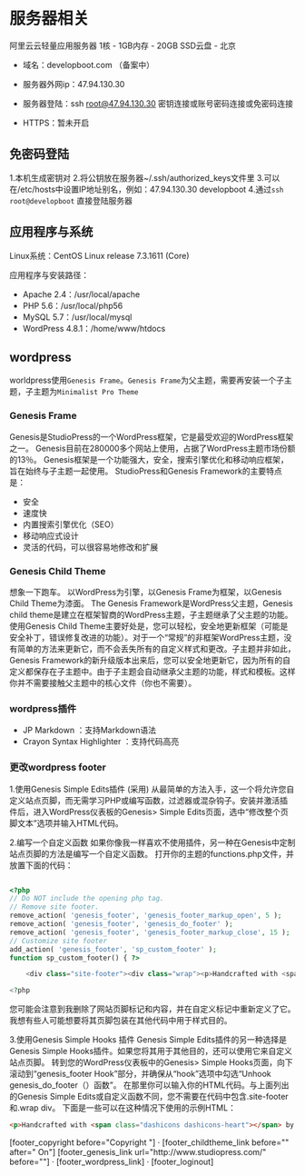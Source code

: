 # 服务器相关
阿里云云轻量应用服务器
1核 - 1GB内存 - 20GB SSD云盘 - 北京

- 域名：developboot.com （备案中）

- 服务器外网ip：47.94.130.30

- 服务器登陆：ssh root@47.94.130.30 密钥连接或账号密码连接或免密码连接

- HTTPS：暂未开启

## 免密码登陆
1.本机生成密钥对
2.将公钥放在服务器~/.ssh/authorized_keys文件里
3.可以在/etc/hosts中设置IP地址别名，例如：47.94.130.30 developboot
4.通过`ssh root@developboot` 直接登陆服务器

## 应用程序与系统

Linux系统：CentOS Linux release 7.3.1611 (Core)

应用程序与安装路径：
- Apache 2.4：/usr/local/apache
- PHP 5.6：/usr/local/php56
- MySQL 5.7：/usr/local/mysql
- WordPress 4.8.1：/home/www/htdocs

## wordpress
worldpress使用`Genesis Frame`。`Genesis Frame`为父主题，需要再安装一个子主题，子主题为`Minimalist Pro Theme`
### Genesis Frame
Genesis是StudioPress的一个WordPress框架，它是最受欢迎的WordPress框架之一。
Genesis目前在280000多个网站上使用，占据了WordPress主题市场份额的13％。 Genesis框架是一个功能强大，安全，搜索引擎优化和移动响应框架，旨在始终与子主题一起使用。
StudioPress和Genesis Framework的主要特点是：
- 安全
- 速度快
- 内置搜索引擎优化（SEO）
- 移动响应式设计
- 灵活的代码，可以很容易地修改和扩展

### Genesis Child Theme
想象一下跑车。 以WordPress为引擎，以Genesis Frame为框架，以Genesis Child Theme为漆面。
The Genesis Framework是WordPress父主题，Genesis child theme是建立在框架智商的WordPress主题，子主题继承了父主题的功能。使用Genesis Child Theme主要好处是，您可以轻松，安全地更新框架（可能是安全补丁，错误修复改进的功能）。对于一个“常规”的非框架WordPress主题，没有简单的方法来更新它，而不会丢失所有的自定义样式和更改。子主题并非如此，Genesis Framework的新升级版本出来后，您可以安全地更新它，因为所有的自定义都保存在子主题中。由于子主题会自动继承父主题的功能，样式和模板。这样你并不需要接触父主题中的核心文件（你也不需要）。

### wordpress插件
- JP Markdown ：支持Markdown语法
- Crayon Syntax Highlighter ：支持代码高亮

### 更改wordpress footer

1.使用Genesis Simple Edits插件 (采用)
从最简单的方法入手，这一个将允许您自定义站点页脚，而无需学习PHP或编写函数，过滤器或混杂钩子。安装并激活插件后，进入WordPress仪表板的Genesis> Simple Edits页面，选中“修改整个页脚文本”选项并输入HTML代码。

2.编写一个自定义函数
如果你像我一样喜欢不使用插件，另一种在Genesis中定制站点页脚的方法是编写一个自定义函数。
打开你的主题的functions.php文件，并放置下面的代码：
``` php

<?php
// Do NOT include the opening php tag.
// Remove site footer.
remove_action( 'genesis_footer', 'genesis_footer_markup_open', 5 );
remove_action( 'genesis_footer', 'genesis_do_footer' );
remove_action( 'genesis_footer', 'genesis_footer_markup_close', 15 );
// Customize site footer
add_action( 'genesis_footer', 'sp_custom_footer' );
function sp_custom_footer() { ?>

    <div class="site-footer"><div class="wrap"><p>Handcrafted with <span class="dashicons dashicons-heart"></span> by moi. Powered by the <a href="https://www.studiopress.com/">Genesis Framework</a>. <a href="http://briangardner.com/contact/">Get in Touch</a>.</p></div></div>

<?php

```

您可能会注意到我删除了网站页脚标记和内容，并在自定义标记中重新定义了它。我想有些人可能想要将其页脚包装在其他代码中用于样式目的。

3.使用Genesis Simple Hooks 插件
Genesis Simple Edits插件的另一种选择是Genesis Simple Hooks插件。如果您将其用于其他目的，还可以使用它来自定义站点页脚。
转到您的WordPress仪表板中的Genesis> Simple Hooks页面，向下滚动到“genesis_footer Hook”部分，并确保从“hook”选项中勾选“Unhook genesis_do_footer（）函数”。
在那里你可以输入你的HTML代码。与上面列出的Genesis Simple Edits或自定义函数不同，您不需要在代码中包含.site-footer和.wrap div。
下面是一些可以在这种情况下使用的示例HTML：
``` html
<p>Handcrafted with <span class="dashicons dashicons-heart"></span> by moi. Powered by the <a href="https://www.studiopress.com/">Genesis Framework</a>. <a href="http://briangardner.com/contact/">Get in Touch</a>.</p>
```

<p>[footer_copyright before="Copyright "] &middot; [footer_childtheme_link before="" after=" On"] [footer_genesis_link url="http://www.studiopress.com/" before=""] &middot; [footer_wordpress_link] &middot; [footer_loginout]</p>
















